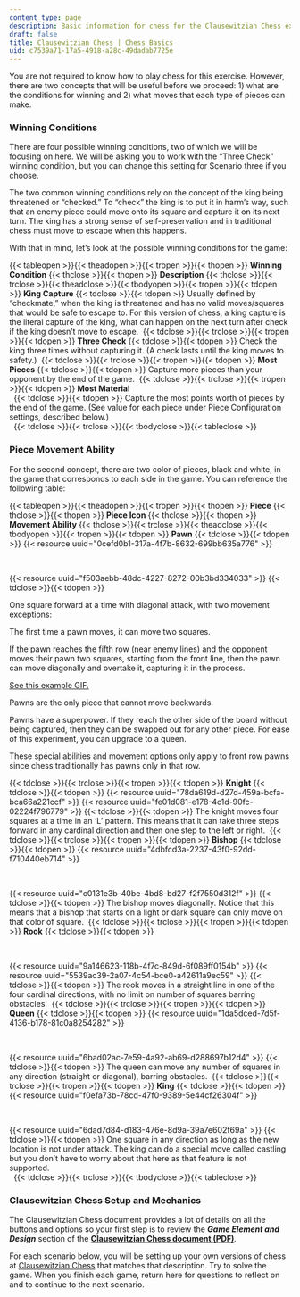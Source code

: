 ```yaml
---
content_type: page
description: Basic information for chess for the Clausewitzian Chess experiment.
draft: false
title: Clausewitzian Chess | Chess Basics
uid: c7539a71-17a5-4918-a28c-49dadab7725e
---
```

You are not required to know how to play chess for this exercise. However, there are two concepts that will be useful before we proceed: 1) what are the conditions for winning and 2) what moves that each type of pieces can make.

### Winning Conditions

There are four possible winning conditions, two of which we will be focusing on here. We will be asking you to work with the “Three Check” winning condition, but you can change this setting for Scenario three if you choose.

The two common winning conditions rely on the concept of the king being threatened or “checked.” To “check” the king is to put it in harm’s way, such that an enemy piece could move onto its square and capture it on its next turn. The king has a strong sense of self-preservation and in traditional chess must move to escape when this happens.

With that in mind, let’s look at the possible winning conditions for the game: 

{{< tableopen >}}{{< theadopen >}}{{< tropen >}}{{< thopen >}}
**Winning Condition**
{{< thclose >}}{{< thopen >}}
**Description**
{{< thclose >}}{{< trclose >}}{{< theadclose >}}{{< tbodyopen >}}{{< tropen >}}{{< tdopen >}}
**King Capture**
{{< tdclose >}}{{< tdopen >}}
Usually defined by “checkmate,” when the king is threatened and has no valid moves/squares that would be safe to escape to. For this version of chess, a king capture is the literal capture of the king, what can happen on the next turn after check if the king doesn’t move to escape. 
{{< tdclose >}}{{< trclose >}}{{< tropen >}}{{< tdopen >}}
**Three Check**
{{< tdclose >}}{{< tdopen >}}
Check the king three times without capturing it. (A check lasts until the king moves to safety.) 
{{< tdclose >}}{{< trclose >}}{{< tropen >}}{{< tdopen >}}
**Most Pieces**
{{< tdclose >}}{{< tdopen >}}
Capture more pieces than your opponent by the end of the game. 
{{< tdclose >}}{{< trclose >}}{{< tropen >}}{{< tdopen >}}
**Most Material**         
 
{{< tdclose >}}{{< tdopen >}}
Capture the most points worth of pieces by the end of the game. (See value for each piece under Piece Configuration settings, described below.)         
 
{{< tdclose >}}{{< trclose >}}{{< tbodyclose >}}{{< tableclose >}}

### Piece Movement Ability

For the second concept, there are two color of pieces, black and white, in the game that corresponds to each side in the game. You can reference the following table: 

{{< tableopen >}}{{< theadopen >}}{{< tropen >}}{{< thopen >}}
**Piece**
{{< thclose >}}{{< thopen >}}
**Piece Icon**
{{< thclose >}}{{< thopen >}}
**Movement Ability**
{{< thclose >}}{{< trclose >}}{{< theadclose >}}{{< tbodyopen >}}{{< tropen >}}{{< tdopen >}}
**Pawn**
{{< tdclose >}}{{< tdopen >}}
{{< resource uuid="0cefd0b1-317a-4f7b-8632-699bb635a776" >}}

 

{{< resource uuid="f503aebb-48dc-4227-8272-00b3bd334033" >}}
{{< tdclose >}}{{< tdopen >}}

One square forward at a time with diagonal attack, with two movement exceptions: 

The first time a pawn moves, it can move two squares. 

If the pawn reaches the fifth row (near enemy lines) and the opponent moves their pawn two squares, starting from the front line, then the pawn can move diagonally and overtake it, capturing it in the process.  

[See this example GIF.](https://upload.wikimedia.org/wikipedia/commons/0/09/Ajedrez_animaci%C3%B3n_en_passant.gif)

Pawns are the only piece that cannot move backwards. 

Pawns have a superpower. If they reach the other side of the board without being captured, then they can be swapped out for any other piece. For ease of this experiment, you can upgrade to a queen. 

These special abilities and movement options only apply to front row pawns since chess traditionally has pawns only in that row. 

{{< tdclose >}}{{< trclose >}}{{< tropen >}}{{< tdopen >}}
**Knight**
{{< tdclose >}}{{< tdopen >}}
{{< resource uuid="78da619d-d27d-459a-bcfa-bca66a221ccf" >}}
{{< resource uuid="fe01d081-e178-4c1d-90fc-02224f796779" >}}
{{< tdclose >}}{{< tdopen >}}
The knight moves four squares at a time in an ‘L’ pattern. This means that it can take three steps forward in any cardinal direction and then one step to the left or right. 
{{< tdclose >}}{{< trclose >}}{{< tropen >}}{{< tdopen >}}
**Bishop**
{{< tdclose >}}{{< tdopen >}}
{{< resource uuid="4dbfcd3a-2237-43f0-92dd-f710440eb714" >}}

 

{{< resource uuid="c0131e3b-40be-4bd8-bd27-f2f7550d312f" >}}
{{< tdclose >}}{{< tdopen >}}
The bishop moves diagonally. Notice that this means that a bishop that starts on a light or dark square can only move on that color of square. 
{{< tdclose >}}{{< trclose >}}{{< tropen >}}{{< tdopen >}}
**Rook**
{{< tdclose >}}{{< tdopen >}}

 

{{< resource uuid="9a146623-118b-4f7c-849d-6f089ff0154b" >}}
{{< resource uuid="5539ac39-2a07-4c54-bce0-a42611a9ec59" >}}
{{< tdclose >}}{{< tdopen >}}
The rook moves in a straight line in one of the four cardinal directions, with no limit on number of squares barring obstacles. 
{{< tdclose >}}{{< trclose >}}{{< tropen >}}{{< tdopen >}}
**Queen**
{{< tdclose >}}{{< tdopen >}}
{{< resource uuid="1da5dced-7d5f-4136-b178-81c0a8254282" >}}

 

{{< resource uuid="6bad02ac-7e59-4a92-ab69-d288697b12d4" >}}
{{< tdclose >}}{{< tdopen >}}
The queen can move any number of squares in any direction (straight or diagonal), barring obstacles. 
{{< tdclose >}}{{< trclose >}}{{< tropen >}}{{< tdopen >}}
**King**
{{< tdclose >}}{{< tdopen >}}
{{< resource uuid="f0efa73b-78cd-47f0-9389-5e44cf26304f" >}}

 

{{< resource uuid="6dad7d84-d183-476e-8d9a-39a7e602f69a" >}}
{{< tdclose >}}{{< tdopen >}}
One square in any direction as long as the new location is not under attack. The king can do a special move called castling but you don’t have to worry about that here as that feature is not supported.         
 
{{< tdclose >}}{{< trclose >}}{{< tbodyclose >}}{{< tableclose >}}

### Clausewitzian Chess Setup and Mechanics

The Clausewitzian Chess document provides a lot of details on all the buttons and options so your first step is to review the ***Game Element and Design*** section of the [**Clausewitzian Chess document (PDF)**](https://raw.githubusercontent.com/mit-ll/Clausewitzian_Chess/master/Clausewitzian_Chess_v6.pdf)*.* 

For each scenario below, you will be setting up your own versions of chess at [Clausewitzian Chess](http://clausewitzianchess.com/) that matches that description. Try to solve the game. When you finish each game, return here for questions to reflect on and to continue to the next scenario.